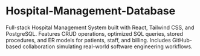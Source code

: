 # Hospital-Management-Database
Full-stack Hospital Management System built with React, Tailwind CSS, and PostgreSQL. Features CRUD operations, optimized SQL queries, stored procedures, and ER models for patients, staff, and billing. Includes GitHub-based collaboration simulating real-world software engineering workflows.
